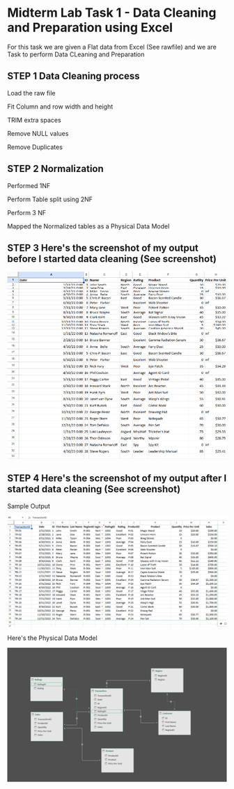 # Midterm Lab Task 1 - Data Cleaning and Preparation using Excel
For this task we are given a Flat data from Excel (See rawfile) and we are Task to perform Data CLeaning and Preparation

## STEP 1 Data Cleaning process

Load the raw file

Fit Column and row width and height

TRIM extra spaces

Remove NULL values

Remove Duplicates

## STEP 2 Normalization
Performed 1NF

Perform Table split using 2NF

Perform 3 NF

Mapped the Normalized tables as a Physical Data Model

## STEP 3 Here's the screenshot of my output before I started data cleaning (See screenshot)

![picture](https://github.com/Zomue/Zomue.github.io/blob/main/Midterm%20Lab%20Task/Images/Raw.png)

## STEP 4 Here's the screenshot of my output after I started data cleaning (See screenshot)
Sample Output

![picture](https://github.com/Zomue/Zomue.github.io/blob/main/Midterm%20Lab%20Task/Images/Clean)

Here's the Physical Data Model

![picture](https://github.com/Zomue/Zomue.github.io/blob/main/Midterm%20Lab%20Task/Images/Diagram)
